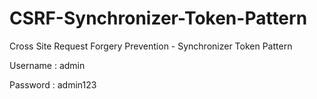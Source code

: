 # CSRF-Synchronizer-Token-Pattern
Cross Site Request Forgery Prevention - Synchronizer Token Pattern

Username : admin

Password : admin123
